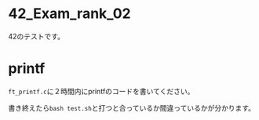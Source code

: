 # 42_Exam_rank_02

42のテストです。

# printf

`ft_printf.c`に２時間内にprintfのコードを書いてください。

書き終えたら```bash test.sh```と打つと合っているか間違っているかが分かります。
